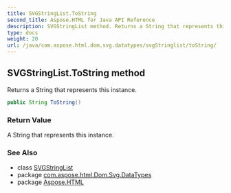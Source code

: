 ```yaml
---
title: SVGStringList.ToString
second_title: Aspose.HTML for Java API Reference
description: SVGStringList method. Returns a String that represents this instance
type: docs
weight: 20
url: /java/com.aspose.html.dom.svg.datatypes/svgStringlist/toString/
---
```

## SVGStringList.ToString method

Returns a String that represents this instance.

```java
public String ToString()
```

### Return Value

A String that represents this instance.

### See Also

* class [SVGStringList](../)
* package [com.aspose.html.Dom.Svg.DataTypes](../../svgStringlist/)
* package [Aspose.HTML](../../../)
